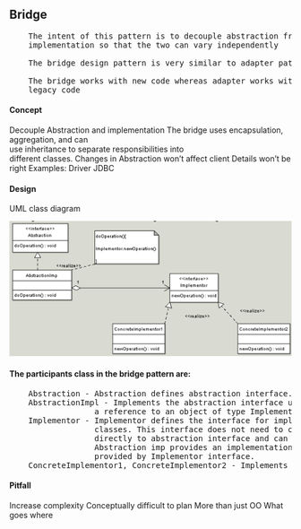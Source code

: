 ## Bridge

<pre>
    The intent of this pattern is to decouple abstraction from 
    implementation so that the two can vary independently

    The bridge design pattern is very similar to adapter pattern

    The bridge works with new code whereas adapter works with 
    legacy code
</pre>

#### Concept

Decouple Abstraction and implementation
The bridge uses encapsulation, aggregation, and can <br>
use inheritance to separate responsibilities into   <br>
different classes.
Changes in Abstraction won’t affect client
Details won’t be right
Examples:
Driver
JDBC

#### Design

UML class diagram

![](images/bridge_uml.png)

#### The participants class in the bridge pattern are:

<Pre>
    Abstraction - Abstraction defines abstraction interface.
    AbstractionImpl - Implements the abstraction interface using 
                  a reference to an object of type Implementor.
    Implementor - Implementor defines the interface for implementation 
                  classes. This interface does not need to correspond 
                  directly to abstraction interface and can be very different.
                  Abstraction imp provides an implementation in terms of operations 
                  provided by Implementor interface.
    ConcreteImplementor1, ConcreteImplementor2 - Implements the Implementor interface.
</Pre>

#### Pitfall

Increase complexity
Conceptually difficult to plan
More than just OO
What goes where